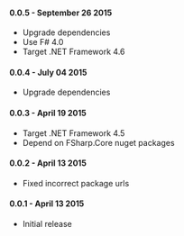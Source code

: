 #### 0.0.5 - September 26 2015
* Upgrade dependencies
* Use F# 4.0
* Target .NET Framework 4.6

#### 0.0.4 - July 04 2015
* Upgrade dependencies

#### 0.0.3 - April 19 2015
* Target .NET Framework 4.5
* Depend on FSharp.Core nuget packages

#### 0.0.2 - April 13 2015
* Fixed incorrect package urls

#### 0.0.1 - April 13 2015
* Initial release
